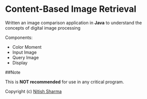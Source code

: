 # Content-Based Image Retrieval

Written an image comparison application in **Java** to understand the concepts of digital image processing


Components:

- Color Moment  
- Input Image
- Query Image
- Display


##Note

This is **NOT recommended** for use in any critical program.   

Copyright (c) [Nitish Sharma](http://github.com/sharma1nitish)

